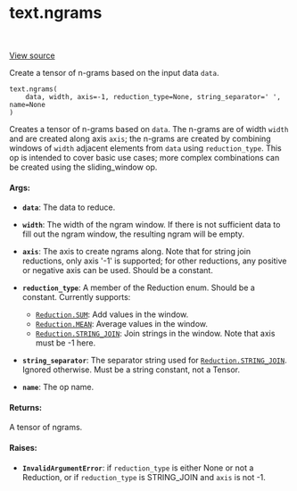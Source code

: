 <div itemscope itemtype="http://developers.google.com/ReferenceObject">
<meta itemprop="name" content="text.ngrams" />
<meta itemprop="path" content="Stable" />
</div>

# text.ngrams

<!-- Insert buttons and diff -->

<table class="tfo-notebook-buttons tfo-api" align="left">
</table>

<a target="_blank" href="https://github.com/tensorflow/text/tree/master/tensorflow_text/python/ops/ngrams_op.py">View
source</a>

Create a tensor of n-grams based on the input data `data`.

<pre class="devsite-click-to-copy prettyprint lang-py tfo-signature-link">
<code>text.ngrams(
    data, width, axis=-1, reduction_type=None, string_separator=' ', name=None
)
</code></pre>

<!-- Placeholder for "Used in" -->

Creates a tensor of n-grams based on `data`. The n-grams are of width `width`
and are created along axis `axis`; the n-grams are created by combining
windows of `width` adjacent elements from `data` using `reduction_type`. This
op is intended to cover basic use cases; more complex combinations can be
created using the sliding_window op.

#### Args:

*   <b>`data`</b>: The data to reduce.
*   <b>`width`</b>: The width of the ngram window. If there is not sufficient
    data to fill out the ngram window, the resulting ngram will be empty.
*   <b>`axis`</b>: The axis to create ngrams along. Note that for string join
    reductions, only axis '-1' is supported; for other reductions, any positive
    or negative axis can be used. Should be a constant.
*   <b>`reduction_type`</b>: A member of the Reduction enum. Should be a
    constant. Currently supports:

    *   <a href="../text/Reduction.md#SUM"><code>Reduction.SUM</code></a>: Add
        values in the window.
    *   <a href="../text/Reduction.md#MEAN"><code>Reduction.MEAN</code></a>:
        Average values in the window.
    *   <a href="../text/Reduction.md#STRING_JOIN"><code>Reduction.STRING_JOIN</code></a>:
        Join strings in the window. Note that axis must be -1 here.

*   <b>`string_separator`</b>: The separator string used for
    <a href="../text/Reduction.md#STRING_JOIN"><code>Reduction.STRING_JOIN</code></a>.
    Ignored otherwise. Must be a string constant, not a Tensor.

*   <b>`name`</b>: The op name.

#### Returns:

A tensor of ngrams.

#### Raises:

*   <b>`InvalidArgumentError`</b>: if `reduction_type` is either None or not a
    Reduction, or if `reduction_type` is STRING_JOIN and `axis` is not -1.
